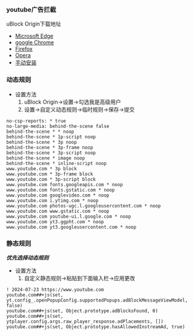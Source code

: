 ### youtube广告拦截

uBlock Origin下载地址
* [Microsoft Edge](https://microsoftedge.microsoft.com/addons/detail/ublock-origin/odfafepnkmbhccpbejgmiehpchacaeak)
* [google Chrome](https://chrome.google.com/webstore/detail/ublock-origin/cjpalhdlnbpafiamejdnhcphjbkeiagm)
* [Firefox](https://addons.mozilla.org/en-US/firefox/addon/ublock-origin/)
* [Opera](https://addons.opera.com/en/extensions/details/ublock/)
* [手动安装](https://github.com/gorhill/uBlock/releases)


### 动态规则
* 设置方法
    1. uBlock Origin->设置->勾选我是高级用户
    2. 设置->自定义动态规则->临时规则->保存->提交

```
no-csp-reports: * true
no-large-media: behind-the-scene false
behind-the-scene * * noop
behind-the-scene * 1p-script noop
behind-the-scene * 3p noop
behind-the-scene * 3p-frame noop
behind-the-scene * 3p-script noop
behind-the-scene * image noop
behind-the-scene * inline-script noop
www.youtube.com * 3p block
www.youtube.com * 3p-frame block
www.youtube.com * 3p-script block
www.youtube.com fonts.googleapis.com * noop
www.youtube.com fonts.gstatic.com * noop
www.youtube.com googlevideo.com * noop
www.youtube.com i.ytimg.com * noop
www.youtube.com photos-ugc.l.googleusercontent.com * noop
www.youtube.com www.gstatic.com * noop
www.youtube.com youtube-ui.l.google.com * noop
www.youtube.com yt3.ggpht.com * noop
www.youtube.com yt3.googleusercontent.com * noop
```



### 静态规则
***优先选择动态规则***
* 设置方法
    1. 自定义静态规则->粘贴到下面输入栏->应用更改


```
! 2024-07-23 https://www.youtube.com
youtube.com##+js(set, yt.config_.openPopupConfig.supportedPopups.adBlockMessageViewModel, false)
youtube.com##+js(set, Object.prototype.adBlocksFound, 0)
youtube.com##+js(set, ytplayer.config.args.raw_player_response.adPlacements, [])
youtube.com##+js(set, Object.prototype.hasAllowedInstreamAd, true)
```

